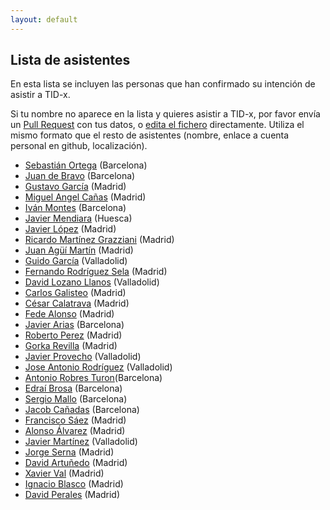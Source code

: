 ```yaml
---
layout: default
---
```


## Lista de asistentes

En esta lista se incluyen las personas que han confirmado su intención de
asistir a TID-x.

Si tu nombre no aparece en la lista y quieres asistir a TID-x, por favor
envía un [Pull Request](https://github.com/tid-x/tid-x/pulls)
con tus datos, o [edita el
fichero](https://github.com/tid-x/tid-x/edit/master/asistentes.md) directamente. Utiliza
el mismo formato que el resto de asistentes (nombre, enlace a cuenta personal en github,
localización).

- [Sebastián Ortega](https://github.com/sortega) (Barcelona)
- [Juan de Bravo](https://github.com/juandebravo) (Barcelona)
- [Gustavo García](https://github.com/ggarber) (Madrid)
- [Miguel Angel Cañas](https://github.com/macvaz) (Madrid)
- [Iván Montes](https://github.com/drslump) (Barcelona)
- [Javier Mendiara](https://github.com/jmendiara) (Huesca)
- [Javier López](https://github.com/jalopez) (Madrid)
- [Ricardo Martínez Grazziani](https://github.com/reimago) (Madrid)
- [Juan Agüí Martín](https://github.com/jagui) (Madrid)
- [Guido García](https://github.com/palmerabollo) (Valladolid)
- [Fernando Rodríguez Sela](https://github.com/frsela) (Madrid)
- [David Lozano Llanos](https://github.com/dlozlla) (Valladolid)
- [Carlos Galisteo](https://github.com/cgalisteo) (Madrid)
- [César Calatrava](https://github.com/cesarca) (Madrid)
- [Fede Alonso](https://github.com/FedeAlonso) (Madrid)
- [Javier Arias](https://github.com/javierarilos) (Barcelona)
- [Roberto Perez](https://github.com/robjperez) (Madrid)
- [Gorka Revilla](https://github.com/gorkarevilla) (Madrid)
- [Javier Provecho](https://github.com/javierprovecho) (Valladolid)
- [Jose Antonio Rodríguez](https://github.com/JoseAntonioRodriguez) (Valladolid)
- [Antonio Robres Turon](https://github.com/twiindan)(Barcelona)
- [Edraí Brosa](https://github.com/edrabc) (Barcelona)
- [Sergio Mallo](https://github.com/smallo) (Barcelona)
- [Jacob Cañadas](https://github.com/jacobcr) (Barcelona)
- [Francisco Sáez](https://www.linkedin.com/in/franciscosaezarance/) (Madrid)
- [Alonso Álvarez](https://www.linkedin.com/in/alalga/) (Madrid)
- [Javier Martínez](https://www.linkedin.com/in/javiermartinezalvarez/) (Valladolid)
- [Jorge Serna](https://www.linkedin.com/in/jserna/) (Madrid)
- [David Artuñedo](https://www.linkedin.com/in/david-artu%C3%B1edo-84620a6/) (Madrid)
- [Xavier Val](https://github.com/XavierVal) (Madrid)
- [Ignacio Blasco](https://github.com/elnopintan) (Madrid)
- [David Perales](https://github.com/dperales) (Madrid) 
